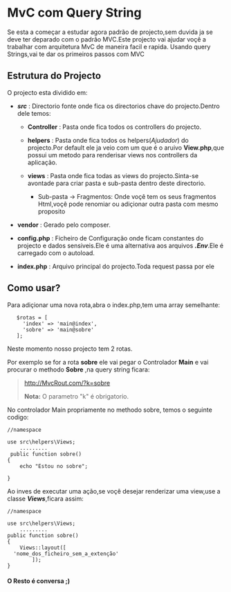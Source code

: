 # MvC com Query String 

Se esta a começar a estudar agora padrão de projecto,sem duvida ja se deve ter deparado com o padrão MVC.Este projecto vai ajudar voçê a trabalhar com arquitetura MvC de maneira facil e rapida. Usando query Strings,vai te dar os primeiros passos com MVC

## Estrutura do Projecto
O projecto esta dividido em:

 - ***src*** : Directorio fonte onde fica os directorios chave do projecto.Dentro dele temos:

    - **Controller** : Pasta onde fica todos os controllers  do projecto.

    - **helpers** : Pasta onde fica todos os helpers(*Ajudador*) do projecto.Por default ele ja veio com um que é o aruivo **View.php**,que possui um metodo para renderisar views nos controllers da aplicação.
    
    - **views** : Pasta onde fica todas as views do projecto.Sinta-se avontade para criar pasta e sub-pasta dentro deste directorio. 
      - Sub-pasta -> Fragmentos: Onde voçê tem os seus fragmentos Html,voçê pode renomiar ou adiçionar outra pasta com mesmo proposito
    
 - **vendor** : Gerado pelo composer.

 - **config.php** : Ficheiro de Configuração onde ficam constantes do projecto e dados sensiveis.Ele é uma alternativa aos arquivos ***.Env***.Ele é carregado com o autoload.

 - **index.php** : Arquivo principal do projecto.Toda request passa por ele

 ## Como usar?
  
  Para adiçionar uma nova rota,abra o index.php,tem uma array semelhante:
      
       $rotas = [
         'index' => 'main@index',
         'sobre' => 'main@sobre'
       ];
  Neste momento nosso projecto tem 2 rotas.

  Por exemplo se for a rota **sobre** 
  ele vai pegar o Controlador **Main** e vai procurar o methodo **Sobre** 
  ,na query string ficara:

  >http://MvcRout.com/?k=sobre
  >
  >**Nota:** O parametro "k" é obrigatorio.

  No controlador Main propriamente no methodo sobre, temos o seguinte codigo:

    //namespace

    use src\helpers\Views;
        .........
     public function sobre()
    {
        echo "Estou no sobre";
        
    }

Ao inves de executar uma ação,se voçê desejar renderizar uma view,use a classe ***Views***,ficara assim:

    //namespace

    use src\helpers\Views;
        .........
    public function sobre()
    {
        Views::layout([
      'nome_dos_ficheiro_sem_a_extenção'
            ]);
    }

#### O Resto é conversa ;)
